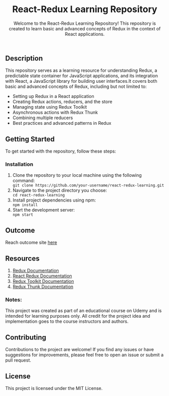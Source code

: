 <body>
    <header>
        <h1>React-Redux Learning Repository</h1>
        <p>Welcome to the React-Redux Learning Repository! This repository is created to learn basic and advanced
            concepts of Redux in the context of React applications.</p>
    </header>
    <section>
        <h2>Description
        </h2>
        <p>This repository serves as a learning resource for understanding Redux, a predictable state container for
            JavaScript applications, and its integration with React, a JavaScript library for building user
            interfaces.It covers both basic and advanced concepts of Redux, including but not limited to:
        </p>
        <ul>
            <li>Setting up Redux in a React application</li>
            <li>Creating Redux actions, reducers, and the store</li>
            <li>Managing state using Redux Toolkit</li>
            <li>Asynchronous actions with Redux Thunk</li>
            <li>Combining multiple reducers</li>
            <li>Best practices and advanced patterns in Redux</li>
        </ul>
    </section>
    <section id="getting-started">
        <h2>Getting Started</h2>
        <p>To get started with the repository, follow these steps:</p>
        <h3>Installation</h3>
        <ol>
            <li>Clone the repository to your local machine using the following command:</li>
            <code>git clone https://github.com/your-username/react-redux-learning.git</code>
            <li>Navigate to the project directory you choose:</li>
            <code>cd react-redux-learning</code>
            <li>Install project dependencies using npm:</li>
            <code>npm install</code>
            <li>Start the development server:</li>
            <code>npm start</code>
        </ol>
    </section>
    <section>
        <h1>Outcome</h1>
        <p>Reach outcome site <a href="https://cartreduxredux.netlify.app/">here</a> </p>
    </section>
    <section>
        <h1>Resources</h1>
        <ol>
            <li><a href="https://redux.js.org/introduction/getting-started">Redux Documentation</a></li>
            <li><a href="https://react-redux.js.org/introduction/getting-started">React Redux Documentation</a></li>
            <li><a href="https://redux-toolkit.js.org/introduction/getting-started">Redux Toolkit Documentation</a></li>
            <li><a href="https://redux.js.org/usage/writing-logic-thunks">Redux Thunk Documentation</a></li>
        </ol>
    </section>
    <section class="notes">
        <strong>
            <h3>Notes:</h3>
        </strong>
        This project was created as part of an educational course on Udemy and is intended for learning purposes only.
        All credit for the project idea and implementation goes to the course instructors and authors.
    </section>
    <footer>
        <h2>Contributing</h2>
        <p>Contributions to the project are welcome! If you find any issues or have suggestions for improvements, please
            feel free to open an issue or submit a pull request.</p>
        <h2>License</h2>
        <p>This project is licensed under the MIT License.</p>
    </footer>
</body>